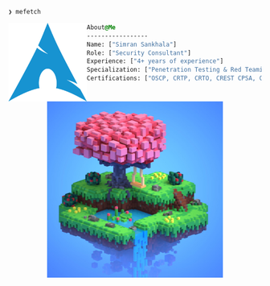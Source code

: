 ```css
❯ mefetch
```

<div style="display:block;text-align:left"><img align="left" src="https://raw.githubusercontent.com/simran-sankhala/simran-sankhala/main/arch.png" border="0" style="width:156px;">
  
  ```css
  About@Me
  -----------------
  Name: ["Simran Sankhala"]
  Role: ["Security Consultant"]
  Experience: ["4+ years of experience"]
  Specialization: ["Penetration Testing & Red Teaming"]
  Certifications: ["OSCP, CRTP, CRTO, CREST CPSA, CREST CRT, CTIA"]
```
<p align="center">
  <img src="re.png" width="350" height="350" alt="Centered Image">
</p>



